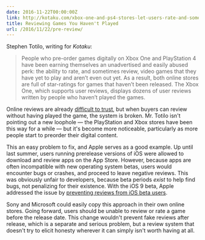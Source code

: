 ```yaml
---
date: 2016-11-22T00:00:00Z
link: http://kotaku.com/xbox-one-and-ps4-stores-let-users-rate-and-sometimes-r-1789278963
title: Reviewing Games You Haven't Played
url: /2016/11/22/pre-review/
---
```


Stephen Totilo, writing for _Kotaku_: 

> People who pre-order games digitally on Xbox One and PlayStation 4 have been earning themselves an unadvertised and easily abused perk: the ability to rate, and sometimes review, video games that they have yet to play and aren’t even out yet. As a result, both online stores are full of star-ratings for games that haven’t been released. The Xbox One, which supports user reviews, displays dozens of user reviews written by people who haven’t played the games.

Online reviews are already [difficult to trust][wirecutter], but when buyers can review without having played the game, the system is broken. Mr. Totilo isn't pointing out a new loophole — the PlayStation and Xbox stores have been this way for a while — but it's become more noticeable, particularly as more people start to preorder their digital content. 

This an easy problem to fix, and Apple serves as a good example. Up until last summer, users running prerelease versions of iOS were allowed to download and review apps on the App Store. However, because apps are often incompatible with new operating system betas, users would encounter bugs or crashes, and proceed to leave negative reviews. This was obviously unfair to developers, because beta periods _exist_ to help find bugs, not penalizing for their existence. With the iOS 9 beta, Apple addressed the issue by [preventing reviews from iOS beta users][macstories]. 

Sony and Microsoft could easily copy this approach in their own online stores. Going forward, users should be unable to review or rate a game before the release date. This change wouldn't prevent fake reviews after release, which is a separate and serious problem, but a review system that doesn't try to elicit honesty wherever it can simply isn't worth having at all. 

[wirecutter]:http://thewirecutter.com/blog/lets-talk-about-amazon-reviews/
[macstories]: https://www.macstories.net/news/apple-prevents-app-store-reviews-from-users-on-ios-9-betas/